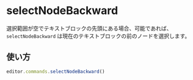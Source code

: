 # selectNodeBackward

<!-- If the selection is empty and at the start of a textblock, `selectNodeBackward` will select the node before the current textblock if possible. -->

選択範囲が空でテキストブロックの先頭にある場合、可能であれば、`selectNodeBackward` は現在のテキストブロックの前のノードを選択します。

## 使い方

```js
editor.commands.selectNodeBackward()
```
